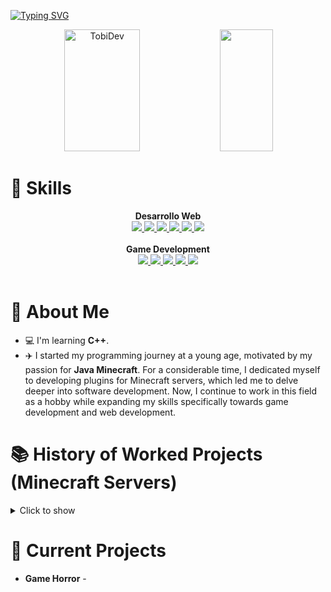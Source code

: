 [![Typing SVG](https://readme-typing-svg.demolab.com?font=Fira+Code&pause=1000&color=4CAF50&center=true&width=435&lines=Hello%2C+my+name+is+NosiDev;I%C2%B4m+17+years+old;I%C2%B4m+a+Game+Developer;I%C2%B4m+a+Web+Developer)](https://git.io/typing-svg)

<div align="center">
  <img width="49%" height="195px" src="https://github-readme-stats.vercel.app/api?username=tobidev1&show_icons=true&count_private=true&hide_border=true&title_color=4CAF50&icon_color=00bfbf&text_color=4CAF50&bg_color=0d1117" alt="TobiDev"/>
  <img width="41%" height="195px" src="https://github-readme-stats.vercel.app/api/top-langs/?username=tobidev1&layout=compact&hide_border=true&title_color=4CAF50&text_color=4CAF50&bg_color=0d1117"/>
</div>

# 🌟 Skills
<div style="display: flex; flex-direction: column; align-items: center;">
  <strong>Desarrollo Web</strong>
  <div>
    <a href="https://skillicons.dev">
      <img src="https://skillicons.dev/icons?i=css"/>
      <img src="https://skillicons.dev/icons?i=js"/>
      <img src="https://skillicons.dev/icons?i=html"/>
      <img src="https://skillicons.dev/icons?i=tailwind"/>
      <img src="https://skillicons.dev/icons?i=react"/>
      <img src="https://skillicons.dev/icons?i=astro"/>
    </a>
  </div>
  <br />
  <strong>Game Development</strong>
  <div>
    <a href="https://skillicons.dev">
      <img src="https://skillicons.dev/icons?i=godot" />
      <img src="https://skillicons.dev/icons?i=unity" />
      <img src="https://skillicons.dev/icons?i=unrealengine" />
      <img src="https://skillicons.dev/icons?i=blender" />
      <img src="https://skillicons.dev/icons?i=cpp"/>
      <!--<img src="https://skillicons.dev/icons?i=cs"/>-->
    </a>
  </div>
</div>

<br />

# 🤵 About Me
- 💻 I'm learning **C++**.
- ✈️ I started my programming journey at a young age, motivated by my passion for **Java Minecraft**. For a considerable time, I dedicated myself to developing plugins for Minecraft servers, which led me to delve deeper into software development. Now, I continue to work in this field as a hobby while expanding my skills specifically towards game development and web development.

# 📚 History of Worked Projects (Minecraft Servers)
<details>
   <summary>Click to show</summary>
   <ul>
     <li>⚔ Olympus Network - A Minecraft PvP Network based on HCF (Developer)</li>
     <li>⚔ DixPvP Network - A Minecraft PvP Network based on HCF (Developer)</li>
     <li>⚔ CentryHCF Network - A Minecraft PvP Network based on HCF (Developer)</li>
     <li>⚔ MininMC Network - A Minecraft PvP Network based on HCF (Developer)</li>
     <li>⚔ LivePvP Network - A Minecraft PvP Network based on HCF (Developer)</li>
     <li>⚔ ZenithMC Network - A Minecraft PvP Network based on HCF (Developer)</li>
     <li>⚔ InfernalMC Network - A Minecraft PvP Network based on HCF (Developer/Owner)</li>
     <li>⚔ SharkMC Network - A Minecraft PvP Network based on HCF & PvP Community (Developer)</li>
     <li>⚔ MoonWolf Network - A Minecraft PvP Network based on HCF (Developer)</li>
     <li>⚔ WaveHCF Network - A Minecraft PvP Network based on HCF (Developer)</li>
     <li>⚔ EvilMC Network - A Minecraft PvP Network based on HCF (Developer)</li>
     <li>⚔ AtlasMC Network - A Minecraft PvP And MineGames Network (Developer)</li>
   </ul>
</details>

# 🥂 Current Projects
- **Game Horror** - 

